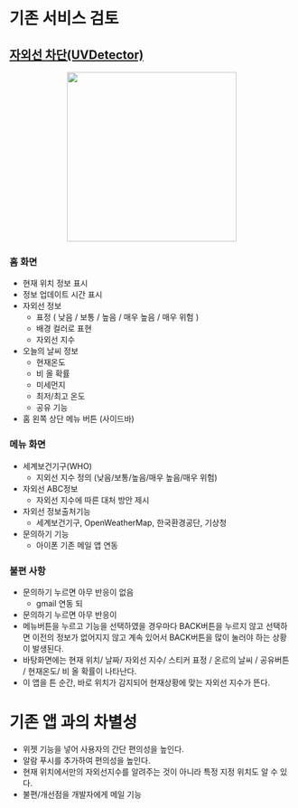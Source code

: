 # 기존 서비스 검토
## [자외선 차단(UVDetector)](https://itunes.apple.com/kr/app/%EC%9E%90%EC%99%B8%EC%84%A0-%EC%B0%A8%EB%8B%A8-uvdetector/id1390365852?mt=8)

<p align="center">
  <img height="300" src="https://user-images.githubusercontent.com/23302193/51437328-4d800b80-1ce0-11e9-86e2-af3840262beb.png" />
</p>

### 홈 화면
- 현재 위치 정보 표시
- 정보 업데이트 시간 표시
- 자외선 정보
  - 표정 ( 낮음 / 보통 / 높음 / 매우 높음 / 매우 위험 )
  - 배경 컬러로 표현
  - 자외선 지수
- 오늘의 날씨 정보
  - 현재온도
  - 비 올 확률
  - 미세먼지
  - 최저/최고 온도
  - 공유 기능
- 홈 왼쪽 상단 메뉴 버튼 (사이드바)

### 메뉴 화면
- 세계보건기구(WHO)
  - 지외선 지수 정의 (낮음/보통/높음/매우 높음/매우 위험)
- 자외선 ABC정보
  - 자외선 지수에 따른 대처 방안 제시
- 자외선 정보출처기능
  - 세계보건기구, OpenWeatherMap, 한국환경공단, 기상청
- 문의하기 기능
  - 아이폰 기존 메일 앱 연동

### 불편 사항
- 문의하기 누르면 아무 반응이 없음
  - gmail 연동 되 
- 문의하기 누르면 아무 반응이
- 메뉴버튼을 누르고 기능을 선택하였을 경우마다 BACK버튼을 누르지 않고 선택하면 이전의 정보가 없어지지 않고 계속 있어서 BACK버튼을 많이 눌러야 하는 상황이 발생된다. 
- 바탕화면에는 현재 위치/ 날짜/ 자외선 지수/ 스티커 표정 / 온르의 날씨 / 공유버튼 / 현재온도/ 비 올 확률이 나타난다. 
- 이 앱을 튼 순간, 바로 위치가 감지되어 현재상황에 맞는 자외선 지수가 뜬다.

# 기존 앱 과의 차별성
- 위젯 기능을 넣어 사용자의 간단 편의성을 높인다.
- 알람 푸시를 추가하여 편의성을 높인다.
- 현재 위치에서만의 자외선지수를 알려주는 것이 아니라 특정 지정 위치도 알 수 있다.
- 불편/개선점을 개발자에게 메일 기능
